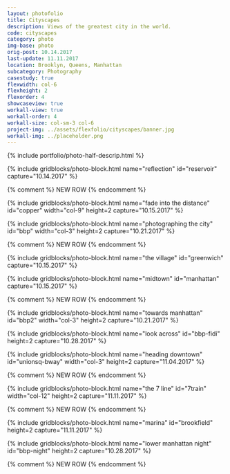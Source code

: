 ```yaml
---
layout: photofolio
title: Cityscapes
description: Views of the greatest city in the world.
code: cityscapes
category: photo
img-base: photo
orig-post: 10.14.2017
last-update: 11.11.2017
location: Brooklyn, Queens, Manhattan
subcategory: Photography
casestudy: true
flexwidth: col-6
flexheight: 2
flexorder: 4
showcaseview: true
workall-view: true
workall-order: 4
workall-size: col-sm-3 col-6
project-img: ../assets/flexfolio/cityscapes/banner.jpg
workall-img: ../placeholder.png
---
```


{% include portfolio/photo-half-descrip.html %}

{% include gridblocks/photo-block.html
      name="reflection"
      id="reservoir"
      capture="10.14.2017" %}

{% comment %} NEW ROW {% endcomment %}

{% include gridblocks/photo-block.html
      name="fade into the distance"
      id="copper"
      width="col-9"
      height=2
      capture="10.15.2017" %}

{% include gridblocks/photo-block.html
      name="photographing the city"
      id="bbp"
      width="col-3"
      height=2
      capture="10.21.2017" %}

{% comment %} NEW ROW {% endcomment %}

{% include gridblocks/photo-block.html
      name="the village"
      id="greenwich"
      capture="10.15.2017" %}

{% include gridblocks/photo-block.html
      name="midtown"
      id="manhattan"
      capture="10.15.2017" %}

{% comment %} NEW ROW {% endcomment %}

{% include gridblocks/photo-block.html
      name="towards manhattan"
      id="bbp2"
      width="col-3"
      height=2
      capture="10.21.2017" %}

{% include gridblocks/photo-block.html
      name="look across"
      id="bbp-fidi"
      height=2
      capture="10.28.2017" %}

{% include gridblocks/photo-block.html
      name="heading downtown"
      id="unionsq-bway"
      width="col-3"
      height=2
      capture="11.04.2017" %}

{% comment %} NEW ROW {% endcomment %}

{% include gridblocks/photo-block.html
      name="the 7 line"
      id="7train"
      width="col-12"
      height=2
      capture="11.11.2017" %}

{% comment %} NEW ROW {% endcomment %}

{% include gridblocks/photo-block.html
      name="marina"
      id="brookfield"
      height=2
      capture="11.11.2017" %}

{% include gridblocks/photo-block.html
      name="lower manhattan night"
      id="bbp-night"
      height=2
      capture="10.28.2017" %}

{% comment %} NEW ROW {% endcomment %}